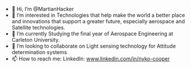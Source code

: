 - 👋 Hi, I’m @MartianHacker
- 👀 I’m interested in Technologies that help make the world a better place and innovations that support a greater future, especially aerospace and Satellite technologies.
- 🌱 I’m currently Studying the final year of Aerospace Engineering at Carleton University. 
- 💞️ I’m looking to collaborate on Light sensing technology for Attitude determination systems
- 📫 How to reach me: 
LinkedIn: www.linkedin.com/in/nyko-cooper



<!---
MartianHacker/MartianHacker is a ✨ special ✨ repository because its `README.md` (this file) appears on your GitHub profile.
You can click the Preview link to take a look at your changes.
--->

